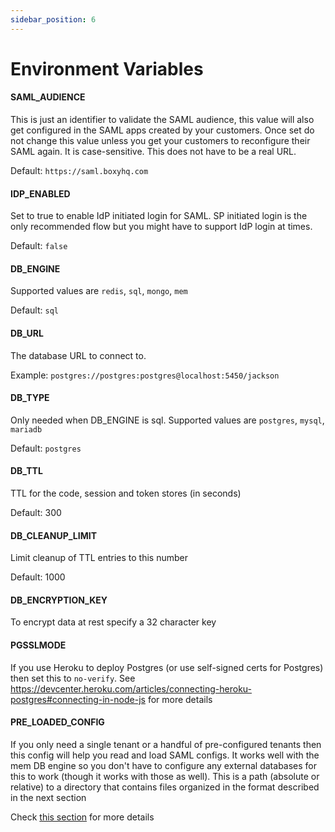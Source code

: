 ```yaml
---
sidebar_position: 6
---
```


# Environment Variables

#### SAML_AUDIENCE

This is just an identifier to validate the SAML audience, this value will also get configured in the SAML apps created by your customers. Once set do not change this value unless you get your customers to reconfigure their SAML again. It is case-sensitive. This does not have to be a real URL.

Default: `https://saml.boxyhq.com`

#### IDP_ENABLED

Set to true to enable IdP initiated login for SAML. SP initiated login is the only recommended flow but you might have to support IdP login at times.

Default: `false`

#### DB_ENGINE

Supported values are `redis`, `sql`, `mongo`, `mem`

Default: `sql`

#### DB_URL

The database URL to connect to.

Example: `postgres://postgres:postgres@localhost:5450/jackson`

#### DB_TYPE

Only needed when DB_ENGINE is sql. Supported values are `postgres`, `mysql`, `mariadb`

Default: `postgres`

#### DB_TTL

TTL for the code, session and token stores (in seconds)

Default: 300

#### DB_CLEANUP_LIMIT

Limit cleanup of TTL entries to this number

Default: 1000

#### DB_ENCRYPTION_KEY

To encrypt data at rest specify a 32 character key

#### PGSSLMODE

If you use Heroku to deploy Postgres (or use self-signed certs for Postgres) then set this to `no-verify`. See https://devcenter.heroku.com/articles/connecting-heroku-postgres#connecting-in-node-js for more details

#### PRE_LOADED_CONFIG

If you only need a single tenant or a handful of pre-configured tenants then this config will help you read and load SAML configs. It works well with the mem DB engine so you don't have to configure any external databases for this to work (though it works with those as well). This is a path (absolute or relative) to a directory that contains files organized in the format described in the next section

Check [this section](pre-loaded-configuration.md) for more details
